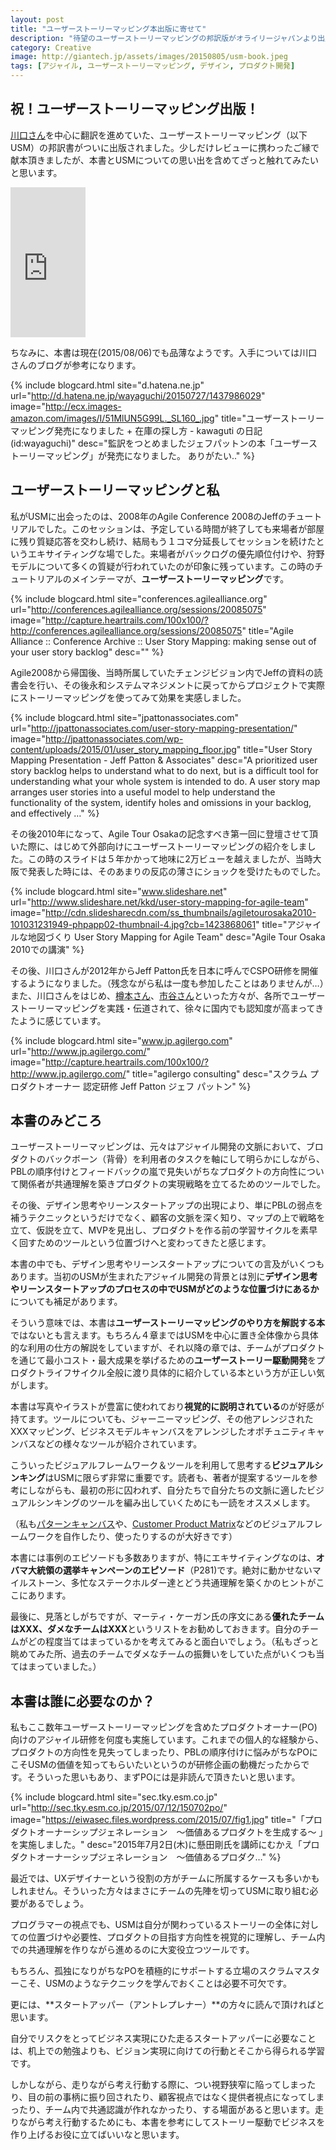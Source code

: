 ```yaml
---
layout: post
title: "ユーザーストーリーマッピング本出版に寄せて"
description: "待望のユーザーストーリーマッピングの邦訳版がオライリージャパンより出版されました。ユーザーストーリーマッピングとの出会いから、本書の見どころについてつれづれなるままに書いてみました。"
category: Creative
image: http://giantech.jp/assets/images/20150805/usm-book.jpeg
tags: [アジャイル, ユーザーストーリーマッピング, デザイン, プロダクト開発]
---
```


## 祝！ユーザーストーリーマッピング出版！

[川口さん](https://twitter.com/kawaguti)を中心に翻訳を進めていた、ユーザーストーリーマッピング（以下USM）の邦訳書がついに出版されました。少しだけレビューに携わったご縁で献本頂きましたが、本書とUSMについての思い出を含めてざっと触れてみたいと思います。

<iframe src="http://rcm-fe.amazon-adsystem.com/e/cm?lt1=_blank&bc1=000000&IS2=1&bg1=FFFFFF&fc1=000000&lc1=0000FF&t=giantech-22&o=9&p=8&l=as4&m=amazon&f=ifr&ref=ss_til&asins=4873117321" style="width:120px;height:240px;" scrolling="no" marginwidth="0" marginheight="0" frameborder="0"></iframe>

ちなみに、本書は現在(2015/08/06)でも品薄なようです。入手については川口さんのブログが参考になります。

{% include blogcard.html site="d.hatena.ne.jp" url="http://d.hatena.ne.jp/wayaguchi/20150727/1437986029" image="http://ecx.images-amazon.com/images/I/51MlUN5G99L._SL160_.jpg" title="ユーザーストーリーマッピング発売になりました + 在庫の探し方 - kawaguti の日記　(id:wayaguchi)" desc="監訳をつとめましたジェフパットンの本「ユーザーストーリーマッピング」が発売になりました。  ありがたい.." %}


## ユーザーストーリーマッピングと私

私がUSMに出会ったのは、2008年のAgile Conference 2008のJeffのチュートリアルでした。このセッションは、予定している時間が終了しても来場者が部屋に残り質疑応答を交わし続け、結局もう１コマ分延長してセッションを続けたというエキサイティングな場でした。来場者がバックログの優先順位付けや、狩野モデルについて多くの質疑が行われていたのが印象に残っています。この時のチュートリアルのメインテーマが、**ユーザーストーリーマッピング**です。

{% include blogcard.html site="conferences.agilealliance.org" url="http://conferences.agilealliance.org/sessions/20085075" image="http://capture.heartrails.com/100x100/?http://conferences.agilealliance.org/sessions/20085075" title="Agile Alliance :: Conference Archive :: User Story Mapping: making sense out of your user story backlog" desc="" %}

Agile2008から帰国後、当時所属していたチェンジビジョン内でJeffの資料の読書会を行い、その後永和システムマネジメントに戻ってからプロジェクトで実際にストーリーマッピングを使ってみて効果を実感しました。

{% include blogcard.html site="jpattonassociates.com" url="http://jpattonassociates.com/user-story-mapping-presentation/" image="http://jpattonassociates.com/wp-content/uploads/2015/01/user_story_mapping_floor.jpg" title="User Story Mapping Presentation - Jeff Patton & Associates" desc="A prioritized user story backlog helps to understand what to do next, but is a difficult tool for understanding what your whole system is intended to do. A user story map arranges user stories into a useful model to help understand the functionality of the system, identify holes and omissions in your backlog, and effectively …" %}

その後2010年になって、Agile Tour Osakaの記念すべき第一回に登壇させて頂いた際に、はじめて外部向けにユーザーストーリーマッピングの紹介をしました。この時のスライドは５年かかって地味に2万ビューを越えましたが、当時大阪で発表した時には、そのあまりの反応の薄さにショックを受けたものでした。

{% include blogcard.html site="www.slideshare.net" url="http://www.slideshare.net/kkd/user-story-mapping-for-agile-team" image="http://cdn.slidesharecdn.com/ss_thumbnails/agiletourosaka2010-101031231949-phpapp02-thumbnail-4.jpg?cb=1423868061" title="アジャイルな地図づくり User Story Mapping for Agile Team" desc="Agile Tour Osaka 2010での講演" %}

その後、川口さんが2012年からJeff Patton氏を日本に呼んでCSPO研修を開催するようになりました。（残念ながら私は一度も参加したことはありませんが…）また、川口さんをはじめ、[樽本さん](http://www.usablog.jp/)、[市谷さん](https://twitter.com/papanda)といった方々が、各所でユーザーストーリーマッピングを実践・伝道されて、徐々に国内でも認知度が高まってきたように感じています。

{% include blogcard.html site="www.jp.agilergo.com" url="http://www.jp.agilergo.com/" image="http://capture.heartrails.com/100x100/?http://www.jp.agilergo.com/" title="agilergo consulting" desc="スクラム プロダクトオーナー 認定研修 Jeff Patton ジェフ パットン" %}

## 本書のみどころ

ユーザーストーリーマッピングは、元々はアジャイル開発の文脈において、ブロダクトのバックボーン（背骨）を利用者のタスクを軸にして明らかにしながら、PBLの順序付けとフィードバックの嵐で見失いがちなプロダクトの方向性について関係者が共通理解を築きプロダクトの実現戦略を立てるためのツールでした。

その後、デザイン思考やリーンスタートアップの出現により、単にPBLの弱点を補うテクニックというだけでなく、顧客の文脈を深く知り、マップの上で戦略を立て、仮説を立て、MVPを見出し、プロダクトを作る前の学習サイクルを素早く回すためのツールという位置づけへと変わってきたと感じます。

本書の中でも、デザイン思考やリーンスタートアップについての言及がいくつもあります。当初のUSMが生まれたアジャイル開発の背景とは別に**デザイン思考やリーンスタートアップのプロセスの中でUSMがどのような位置づけにあるか**についても補足があります。

そういう意味では、本書は**ユーザーストーリーマッピングのやり方を解説する本**ではないとも言えます。もちろん４章まではUSMを中心に置き全体像から具体的な利用の仕方の解説をしていますが、それ以降の章では、チームがプロダクトを通じて最小コスト・最大成果を挙げるための**ユーザーストーリー駆動開発**をプロダクトライフサイクル全般に渡り具体的に紹介している本という方が正しい気がします。

本書は写真やイラストが豊富に使われており**視覚的に説明されている**のが好感が持てます。ツールについても、ジャーニーマッピング、その他アレンジされたXXXマッピング、ビジネスモデルキャンバスをアレンジしたオポチュニティキャンバスなどの様々なツールが紹介されています。

こういったビジュアルフレームワーク＆ツールを利用して思考する**ビジュアルシンキング**はUSMに限らず非常に重要です。読者も、著者が提案するツールを参考にしながらも、最初の形に囚われず、自分たちで自分たちの文脈に適したビジュアルシンキングのツールを編み出していくためにも一読をオススメします。

（私も[パターンキャンバス](http://www.slideshare.net/kkd/pattern-canvas)や、[Customer Product Matrix](http://www.slideshare.net/kkd/customer-product-matrix)などのビジュアルフレームワークを自作したり、使ったりするのが大好きです）

本書には事例のエピソードも多数ありますが、特にエキサイティングなのは、**オバマ大統領の選挙キャンペーンのエピソード**（P281)です。絶対に動かせないマイルストーン、多忙なステークホルダー達とどう共通理解を築くかのヒントがここにあります。

最後に、見落としがちですが、マーティ・ケーガン氏の序文にある**優れたチームはXXX、ダメなチームはXXX**というリストをお勧めしておきます。自分のチームがどの程度当てはまっているかを考えてみると面白いでしょう。（私もざっと眺めてみた所、過去のチームでダメなチームの振舞いをしていた点がいくつも当てはまっていました。）

## 本書は誰に必要なのか？

私もここ数年ユーザーストーリーマッピングを含めたプロダクトオーナー(PO)向けのアジャイル研修を何度も実施しています。これまでの個人的な経験から、プロダクトの方向性を見失ってしまったり、PBLの順序付けに悩みがちなPOにこそUSMの価値を知ってもらいたいというのが研修企画の動機だったからです。そういった思いもあり、まずPOには是非読んで頂きたいと思います。

{% include blogcard.html site="sec.tky.esm.co.jp" url="http://sec.tky.esm.co.jp/2015/07/12/150702po/" image="https://eiwasec.files.wordpress.com/2015/07/fig1.jpg" title="「プロダクトオーナーシップジェネレーション　～価値あるプロダクトを生成する～ 」を実施しました。" desc="2015年7月2日(木)に懸田剛氏を講師にむかえ「プロダクトオーナーシップジェネレーション　～価値あるプロダク…" %}

最近では、UXデザイナーという役割の方がチームに所属するケースも多いかもしれません。そういった方々はまさにチームの先陣を切ってUSMに取り組む必要があるでしょう。

プログラマーの視点でも、USMは自分が関わっているストーリーの全体に対しての位置づけや必要性、プロダクトの目指す方向性を視覚的に理解し、チーム内での共通理解を作りながら進めるのに大変役立つツールです。

もちろん、孤独になりがちなPOを積極的にサポートする立場のスクラムマスターこそ、USMのようなテクニックを学んでおくことは必要不可欠です。

更には、**スタートアッパー（アントレプレナー）**の方々に読んで頂ければと思います。

自分でリスクをとってビジネス実現にひた走るスタートアッパーに必要なことは、机上での勉強よりも、ビジョン実現に向けての行動とそこから得られる学習です。

しかしながら、走りながら考え行動する際に、つい視野狭窄に陥ってしまったり、目の前の事柄に振り回されたり、顧客視点ではなく提供者視点になってしまったり、チーム内で共通認識が作れなかったり、する場面があると思います。走りながら考え行動するためにも、本書を参考にしてストーリー駆動でビジネスを作り上げるお役に立てばいいなと思います。



